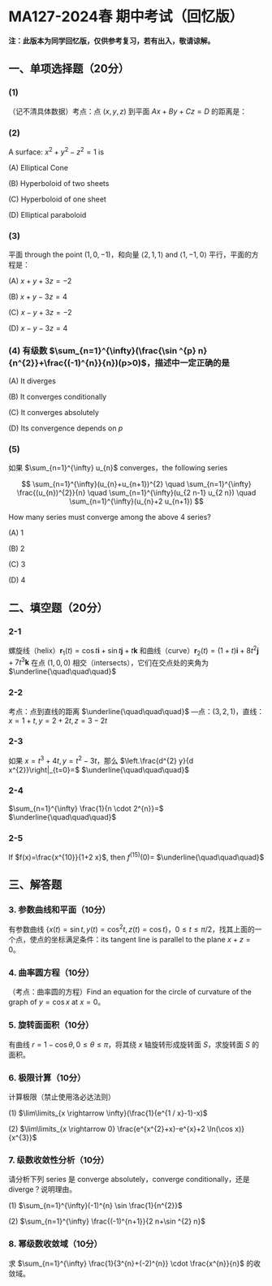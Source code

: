 # MA127-2024春 期中考试（回忆版）

**注：此版本为同学回忆版，仅供参考复习，若有出入，敬请谅解。**

## 一、单项选择题（20分）

### (1)

（记不清具体数据）考点：点 $(x, y, z)$ 到平面 $Ax+By+Cz=D$ 的距离是：

### (2)

A surface: $x^{2}+y^{2}-z^{2}=1$ is

(A) Elliptical Cone

(B) Hyperboloid of two sheets

(C) Hyperboloid of one sheet

(D) Elliptical paraboloid

### (3)

平面 through the point $(1,0,-1)$，和向量 $\langle 2,1,1\rangle$ and $\langle 1,-1,0\rangle$ 平行，平面的方程是：

(A) $x+y+3z=-2$

(B) $x+y-3z=4$

(C) $x-y+3z=-2$

(D) $x-y-3z=4$

### (4) 有级数 $\sum_{n=1}^{\infty}(\frac{\sin ^{p} n}{n^{2}}+\frac{(-1)^{n}}{n})(p>0)$，描述中一定正确的是

(A) It diverges

(B) It converges conditionally

(C) It converges absolutely

(D) Its convergence depends on $p$

### (5)

如果 $\sum_{n=1}^{\infty} u_{n}$ converges，the following series

$$
\sum_{n=1}^{\infty}(u_{n}+u_{n+1})^{2} \quad \sum_{n=1}^{\infty} \frac{(u_{n})^{2}}{n} \quad \sum_{n=1}^{\infty}(u_{2 n-1} u_{2 n}) \quad \sum_{n=1}^{\infty}(u_{n}+2 u_{n+1})
$$

How many series must converge among the above 4 series?

(A) 1

(B) 2

(C) 3

(D) 4

## 二、填空题（20分）

### 2-1

螺旋线（helix）$\mathbf{r}_{1}(t)=\cos t \mathbf{i}+\sin t \mathbf{j}+t \mathbf{k}$ 和曲线（curve）$\mathbf{r}_{2}(t)=(1+t) \mathbf{i}+8 t^{2} \mathbf{j}+7 t^{3} \mathbf{k}$ 在点 $(1,0,0)$ 相交（intersects），它们在交点处的夹角为 $\underline{\quad\quad\quad}$

### 2-2

考点：点到直线的距离 $\underline{\quad\quad\quad}$ —点：$(3,2,1)$，直线：$x=1+t, y=2+2 t, z=3-2 t$

### 2-3

如果 $x=t^{3}+4 t, y=t^{2}-3 t$，那么 $\left.\frac{d^{2} y}{d x^{2}}\right|_{t=0}=$ $\underline{\quad\quad\quad}$

### 2-4

$\sum_{n=1}^{\infty} \frac{1}{n \cdot 2^{n}}=$ $\underline{\quad\quad\quad}$

### 2-5

If $f(x)=\frac{x^{10}}{1+2 x}$, then $f^{(15)}(0)=$ $\underline{\quad\quad\quad}$

## 三、解答题

### 3. 参数曲线和平面（10分）

有参数曲线 $\{x(t)=\sin t, y(t)=\cos ^{2} t, z(t)=\cos t\}$，$0 \leqslant t \leqslant \pi / 2$，找其上面的一个点，使点的坐标满足条件：its tangent line is parallel to the plane $x+z=0$。

### 4. 曲率圆方程（10分）

（考点：曲率圆的方程）Find an equation for the circle of curvature of the graph of $y=\cos x$ at $x=0$。

### 5. 旋转面面积（10分）

有曲线 $r=1-\cos \theta, 0 \leqslant \theta \leqslant \pi$，将其绕 $x$ 轴旋转形成旋转面 $S$，求旋转面 $S$ 的面积。

### 6. 极限计算（10分）

计算极限（禁止使用洛必达法则）

(1) $\lim\limits_{x \rightarrow \infty}(\frac{1}{e^{1 / x}-1}-x)$

(2) $\lim\limits_{x \rightarrow 0} \frac{e^{x^{2}+x}-e^{x}+2 \ln(\cos x)}{x^{3}}$

### 7. 级数收敛性分析（10分）

请分析下列 series 是 converge absolutely，converge conditionally，还是 diverge？说明理由。

(1) $\sum_{n=1}^{\infty}(-1)^{n} \sin \frac{1}{n^{2}}$

(2) $\sum_{n=1}^{\infty} \frac{(-1)^{n+1}}{2 n+\sin ^{2} n}$

### 8. 幂级数收敛域（10分）

求 $\sum_{n=1}^{\infty} \frac{1}{3^{n}+(-2)^{n}} \cdot \frac{x^{n}}{n}$ 的收敛域。

